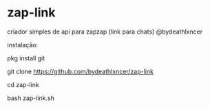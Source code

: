 # zap-link
criador simples de api para zapzap (link para chats) @bydeathlxncer

instalação:

pkg install git

git clone https://github.com/bydeathlxncer/zap-link

cd zap-link

bash zap-link.sh

